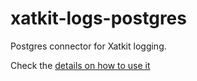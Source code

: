 # xatkit-logs-postgres
Postgres connector for Xatkit logging.

Check the [details on how to use it](https://github.com/xatkit-bot-platform/xatkit/wiki/Using-PostgreSQL)

